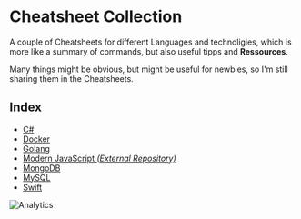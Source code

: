 # Cheatsheet Collection

A couple of Cheatsheets for different Languages and technoligies, which is more like a summary of commands, but also useful tipps and **Ressources**.

Many things might be obvious, but might be useful for newbies, so I'm still sharing them in the Cheatsheets.

## Index

- [C#](/CSharpCheatsheet.md)
- [Docker](/DockerCheatsheet.md)
- [Golang](/GolangCheatsheet.md)
- [Modern JavaScript *(External Repository)*](https://github.com/xremix/JS-Cheatsheet)
- [MongoDB](/MongoDBCheatsheet.md)
- [MySQL](/MySQLCheatsheet.md)
- [Swift](/SwiftCheatsheet.md)

![Analytics](https://ga-beacon.appspot.com/UA-40522413-9/Cheatsheet-Collection/readme?pixel)